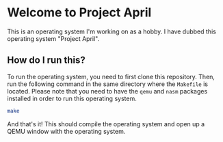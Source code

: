# Welcome to Project April

This is an operating system I'm working on as a hobby. I have dubbed this operating system "Project April".

## How do I run this?

To run the operating system, you need to first clone this repository. Then, run the following command in the same directory where the `Makefile` is located. Please note that you need to have the `qemu` and `nasm` packages installed in order to run this operating system.
  
```bash
make
```

And that's it! This should compile the operating system and open up a QEMU window with the operating system.
